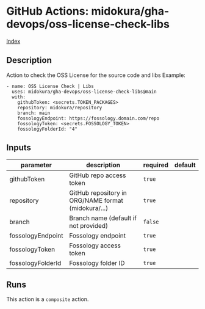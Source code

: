 # GitHub Actions: midokura/gha-devops/oss-license-check-libs

[Index](../gha.md)

<!-- action-docs-description -->
## Description

Action to check the OSS License for the source code and libs
Example:
```
- name: OSS License Check | Libs
  uses: midokura/gha-devops/oss-license-check-libs@main
  with:
    githubToken: <secrets.TOKEN_PACKAGES>
    repository: midokura/repository
    branch: main
    fossologyEndpoint: https://fossology.domain.com/repo
    fossologyToken: <secrets.FOSSOLOGY_TOKEN>
    fossologyFolderId: "4"
```
<!-- action-docs-description -->

<!-- action-docs-inputs -->
## Inputs

| parameter | description | required | default |
| --- | --- | --- | --- |
| githubToken | GitHub repo access token | `true` |  |
| repository | GitHub repository in ORG/NAME format (midokura/...) | `true` |  |
| branch | Branch name (default if not provided) | `false` |  |
| fossologyEndpoint | Fossology endpoint | `true` |  |
| fossologyToken | Fossology access token | `true` |  |
| fossologyFolderId | Fossology folder ID | `true` |  |
<!-- action-docs-inputs -->

<!-- action-docs-outputs -->

<!-- action-docs-outputs -->

<!-- action-docs-runs -->
## Runs

This action is a `composite` action.
<!-- action-docs-runs -->
